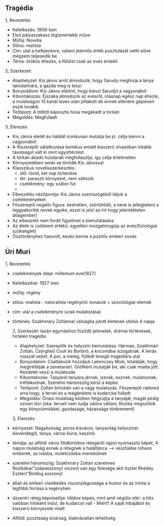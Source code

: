 ## Tragédia

1, Bevezetés
- Keletkezés: 1909-ben
- Első pályaszakasz legismertebb műve
- Műfaj: Novella
- Stílus: realista
- Cím: utal a befejezésre, valami jelentős érték pusztulását vetíti előre mégsem teljesedik be
- Téma: örökös éhezés, a főhőst csak az evés érdekli

2, Szerkezet:
- Alaphelyzet: Kis jános arról álmodozik, hogy Sarudy meghívja a lánya lakodalmára, a gazda meg is teszi
- Bonyodalom: Kis János eldönti, hogy kieszi Sarudyt a vagyonából
- Kibontakozás: Éjszaka álmodozik az evésről, másnap egész nap éhezik, a mulatságon 10 kanál leves után jóllakott de ennek ellenére gépiesen eszik tovább
- Tetőpont: A töltött káposzta húsa megakadt a torkán
- Megoldás: Megfulladt

 3, Elemzés
 - Kis János életét és halálát ironikusan mutatja be pl. célja kienni a vagyonából
- A főszereplő vállalkozása komikus emiatt kisszerű olvasóban inkább távolságot vált ki mint együttérzést
- A torkán akadó húsdarab megfullasztja, így célja értelmetlen
- Környezetében senki se törődik Kis Jánossal
- Klasszikus novellaszerkesztés:
    - idő: rövid, két nap történése
    - tér: paraszti környezet, nem változik
    - cselekmény: egy szálon fut
    - 
- Elbeszélés nézőpontja: Kis János szemszögéből látjuk a cselekményeket
- Főszereplő negatív figura: kedvetlen, zsörtölődő, a neve is jellegtelen( a leggyakoribb nevek egyike, ezzel is jelzi az író hogy jelentéktelen átlagember)
- Az elbeszélő nem fordít figyelmet a bemutatására
- Az élete is csökkent értékű: egyetlen mozgatórugója az evés(fiziológiai szükséglet)
- Ösztönlényhez hasonlít, kevés benne a pozitíív emberi vonás

## Úri Muri

1, Bevezetés
- cselekmények ideje: millenium éve(1827)
- Keletkezése: 1927-ben
- műfaj: regény
- stílus: realista - naturalista regényírói vonások + szociológiai elemek
- cím: utal a cselekményre (urak mulatozása)
- történés: Szakhmáry Zoltánnal válságba jutott életének utolsó 4 napja
  
  2, Szerkezet: lazán egymáshoz fűződő jelenetek, drámai történések, hirtelen tragédia
    - Alaphelyzet: Szereplők és helyszín bemutatása. Hárman, Szakhmári Zoltán, Csörgheő Csuli és Borbíró, a kocsmába iszogatnak. A leírás rosszat sejtet. A por, a meleg, fülledt levegő tragédiára utal
    - Bonyodalom: Csatlakozik hozzájuk Lekenczey Muki, kitalálják, hogy megtréfálják a zenetanárt. Grófként mutatják be, aki csak miatta jött. Kezdetét veszi a mulatozás
    - Kibontakozás: Tanyáról tanyára járnak, isznak, esznek, mulatoznak, tréfálkodnak. Szerelmi háromszög kerül a képbe
    - Tetőpont: Zoltán birtokán van a nagy mulatozás. Főszereplő ráébred arra hogy, a tervei és a magánélete is kudarcba fulladt
    - Megoldás: Óriási mulatság közben felgyújtja a tanyáját, magát pedig szíven lövi (oka: terveit nem tudja valóra váltani, Rozika megszökik egy könyvünnökkel, gazdasága, házassága tönkrement)

  3, Elemzés
- környezet: Nagykunság, poros kisváros, tanyavilág helyszínei: kisvendéglő, tanya, városi kúria, kaszinó
- témája: az alföldi város földbirtokos rétegéről rajzol nyomasztó képet, 4 napos mulatság ennek a rétegnek a haláltánca --> vesztükbe rohanó emberek, az ivásba, muletozásba menekülnek
- szerelmi háromszög: Szakhmáry Zoltán szerelmes Rozikába("szépasszony) viszont van egy felesége akit tisztel Rhédey Eszter("Boldog asszony)
- állati és emberi viselkedés viszonylagossága a humor és az irónia a legfóbb forrása a regényben
- dzsentri réteg képviselője: többre képes, mint amit végülis elér: a hős valóban hősként indul, de kudarcot vall
      - Miért? A saját hibájából és kisszerű környezete miatt
- Alföld: pusztaság sivárság, kiaknázatlan lehetőség

  
